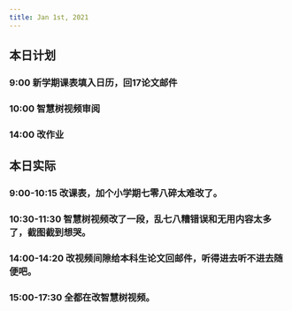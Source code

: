 ```yaml
---
title: Jan 1st, 2021
---
```


## 本日计划
### 9:00 新学期课表填入日历，回17论文邮件
### 10:00 智慧树视频审阅
### 14:00 改作业
## 本日实际
### 9:00-10:15 改课表，加个小学期七零八碎太难改了。
### 10:30-11:30 智慧树视频改了一段，乱七八糟错误和无用内容太多了，截图截到想哭。
### 14:00-14:20 改视频间隙给本科生论文回邮件，听得进去听不进去随便吧。
### 15:00-17:30 全都在改智慧树视频。
